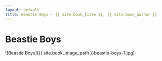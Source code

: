 ```yaml
---
layout: default
title: Beastie Boys - {{ site.book_title }}, {{ site.book_author }}
---
```


# Beastie Boys

![Beastie Boys]({{ site.book_image_path }}beastie-boys-1.jpg)
